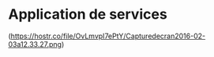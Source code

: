 # Application de services

(https://hostr.co/file/OvLmvpI7ePtY/Capturedecran2016-02-03a12.33.27.png)